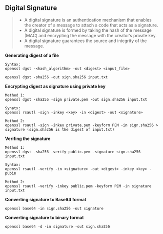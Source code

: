 ## Digital Signature

> - A digital signature is an authentication mechanism that enables the creator of a message to attach a code that acts as a signature. 
> - A digital signature is formed by taking the hash of the message (MAC) and encrypting the message with the creator’s private key. 
> - A digital signature guarantees the source and integrity of the message.

**Generating digest of a file**

```
Syntax:
openssl dgst -<hash_algorithm> -out <digest> <input_file>
```

``openssl dgst -sha256 -out sign.sha256 input.txt``

**Encrypting digest as signature using private key**

```
Method 1:
openssl dgst -sha256 -sign private.pem -out sign.sha256 input.txt
```

```
Synatx:
openssl rsautl -sign -inkey <key> -in <digest> -out <signature> 
```

```
Method 2: 
openssl rsautl -sign -inkey private.pem -keyform PEM -in sign.sha256 > signature (sign.sha256 is the digest of input.txt)
```

**Verifing the signature**

```
Method 1: 
openssl dgst -sha256 -verify public.pem -signature sign.sha256 input.txt
```

```
Syntax:
openssl rsautl -verify -in <signature> -out <digest> -inkey <key> -pubin
```

```
Method 2: 
openssl rsautl -verify -inkey public.pem -keyform PEM -in signature input.txt
```

**Converting signature to Base64 format**

``openssl base64 -in sign.sha256 -out signature``

**Converting signature to binary format**

``openssl base64 -d -in signature -out sign.sha256``
